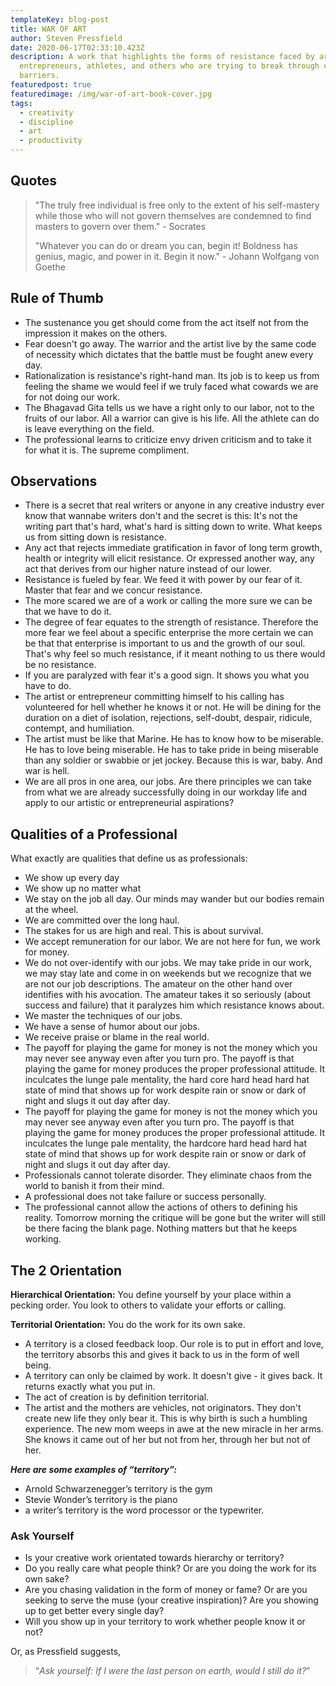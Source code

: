 ```yaml
---
templateKey: blog-post
title: WAR OF ART
author: Steven Pressfield
date: 2020-06-17T02:33:10.423Z
description: A work that highlights the forms of resistance faced by artists,
  entrepreneurs, athletes, and others who are trying to break through creative
  barriers.
featuredpost: true
featuredimage: /img/war-of-art-book-cover.jpg
tags:
  - creativity
  - discipline
  - art
  - productivity
---
```



## Quotes

> "The truly free individual is free only to the extent of his self-mastery while those who will not govern themselves are condemned to find masters to govern over them." - Socrates
>
> "Whatever you can do or dream you can, begin it! Boldness has genius, magic, and power in it. Begin it now." - Johann Wolfgang von Goethe



## Rule of Thumb

* The sustenance you get should come from the act itself not from the impression it makes on the others.
* Fear doesn't go away. The warrior and the artist live by the same code of necessity which dictates that the battle must be fought anew every day.
* Rationalization is resistance's right-hand man. Its job is to keep us from feeling the shame we would feel if we truly faced what cowards we are for not doing our work.
* The Bhagavad Gita tells us we have a right only to our labor, not to the fruits of our labor. All a warrior can give is his life. All the athlete can do is leave everything on the field.
* The professional learns to criticize envy driven criticism and to take it for what it is. The supreme compliment.

## Observations

* There is a secret that real writers or anyone in any creative industry ever know that wannabe writers don't and the secret is this: It's not the writing part that's hard, what's hard is sitting down to write. What keeps us from sitting down is resistance.
* Any act that rejects immediate gratification in favor of long term growth, health or integrity will elicit resistance. Or expressed another way, any act that derives from our higher nature instead of our lower.
* Resistance is fueled by fear. We feed it with power by our fear of it. Master that fear and we concur resistance.
* The more scared we are of a work or calling the more sure we can be that we have to do it.
* The degree of fear equates to the strength of resistance. Therefore the more fear we feel about a specific enterprise the more certain we can be that that enterprise is important to us and the growth of our soul. That's why feel so much resistance, if it meant nothing to us there would be no resistance.
* If you are paralyzed with fear it's a good sign. It shows you what you have to do.
* The artist or entrepreneur committing himself to his calling has volunteered for hell whether he knows it or not. He will be dining for the duration on a diet of isolation, rejections, self-doubt, despair, ridicule, contempt, and humiliation.
* The artist must be like that Marine. He has to know how to be miserable. He has to love being miserable. He has to take pride in being miserable than any soldier or swabbie or jet jockey. Because this is war, baby. And war is hell.
* We are all pros in one area, our jobs. Are there principles we can take from what we are already successfully doing in our workday life and apply to our artistic or entrepreneurial aspirations?



## Qualities of a Professional

What exactly are qualities that define us as professionals:

* We show up every day
* We show up no matter what
* We stay on the job all day. Our minds may wander but our bodies remain at the wheel.
* We are committed over the long haul.
* The stakes for us are high and real. This is about survival.
* We accept remuneration for our labor. We are not here for fun, we work for money.
* We do not over-identify with our jobs. We may take pride in our work, we may stay late and come in on weekends but we recognize that we are not our job descriptions. The amateur on the other hand over identifies with his avocation. The amateur takes it so seriously (about success and failure) that it paralyzes him which resistance knows about.
* We master the techniques of our jobs.
* We have a sense of humor about our jobs.
* We receive praise or blame in the real world.
* The payoff for playing the game for money is not the money which you may never see anyway even after you turn pro. The payoff is that playing the game for money produces the proper professional attitude. It inculcates the lunge pale mentality, the hard core hard head hard hat state of mind that shows up for work despite rain or snow or dark of night and slugs it out day after day.
* The payoff for playing the game for money is not the money which you may never see anyway even after you turn pro. The payoff is that playing the game for money produces the proper professional attitude. It inculcates the lunge pale mentality, the hardcore hard head hard hat state of mind that shows up for work despite rain or snow or dark of night and slugs it out day after day.
* Professionals cannot tolerate disorder. They eliminate chaos from the world to banish it from their mind.
* A professional does not take failure or success personally.
* The professional cannot allow the actions of others to defining his reality. Tomorrow morning the critique will be gone but the writer will still be there facing the blank page. Nothing matters but that he keeps working.

## The 2 Orientation

**Hierarchical Orientation:** You define yourself by your place within a pecking order. You look to others to validate your efforts or calling.

**Territorial Orientation:** You do the work for its own sake.

* A territory is a closed feedback loop. Our role is to put in effort and love, the territory absorbs this and gives it back to us in the form of well being.
* A territory can only be claimed by work. It doesn't give - it gives back. It returns exactly what you put in.
* The act of creation is by definition territorial.
* The artist and the mothers are vehicles, not originators. They don't create new life they only bear it. This is why birth is such a humbling experience. The new mom weeps in awe at the new miracle in her arms. She knows it came out of her but not from her, through her but not of her.

***Here are some examples of “territory”:***

* Arnold Schwarzenegger’s territory is the gym
* Stevie Wonder’s territory is the piano
* a writer’s territory is the word processor or the typewriter.



### Ask Yourself

* Is your creative work orientated towards hierarchy or territory?
* Do you really care what people think? Or are you doing the work for its own sake?
* Are you chasing validation in the form of money or fame? Or are you seeking to serve the muse (your creative inspiration)? Are you showing up to get better every single day?
* Will you show up in your territory to work whether people know it or not?

Or, as Pressfield suggests,

> “*Ask yourself: If I were the last person on earth, would I still do it?*”